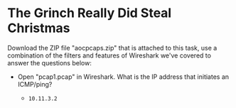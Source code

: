 # The Grinch Really Did Steal Christmas

Download the ZIP file "aocpcaps.zip" that is attached to this task, use a combination of the filters and features of Wireshark we've covered to answer the questions below:

- Open "pcap1.pcap" in Wireshark. What is the IP address that initiates an ICMP/ping?

	- `10.11.3.2`

